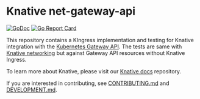 # Knative net-gateway-api

[![GoDoc](https://godoc.org/knative.dev/net-gateway-api?status.svg)](https://godoc.org/knative.dev/net-gateway-api)
[![Go Report Card](https://goreportcard.com/badge/knative/net-gateway-api)](https://goreportcard.com/report/knative/net-gateway-api)

This repository contains a KIngress implementation and testing for Knative
integration with the 
[Kubernetes Gateway API](https://gateway-api.sigs.k8s.io/).
The tests are same with
[Knative networking](https://github.com/knative/networking/tree/main/test/conformance)
but against Gateway API resources without Knative Ingress.

To learn more about Knative, please visit our
[Knative docs](https://github.com/knative/docs) repository.

If you are interested in contributing, see [CONTRIBUTING.md](./CONTRIBUTING.md)
and [DEVELOPMENT.md](./DEVELOPMENT.md).
